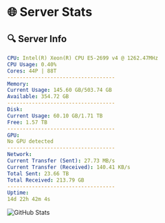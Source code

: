 # 🌐 Server Stats
## 🔍 Server Info
```yaml
CPU: Intel(R) Xeon(R) CPU E5-2699 v4 @ 1262.47MHz
CPU Usage: 0.40%
Cores: 44P | 88T
-----------------------------------
Memory:
Current Usage: 145.60 GB/503.74 GB
Available: 354.72 GB
-----------------------------------
Disk:
Current Usage: 60.10 GB/1.71 TB
Free: 1.57 TB
-----------------------------------
GPU:
No GPU detected
-----------------------------------
Network:
Current Transfer (Sent): 27.73 MB/s
Current Transfer (Received): 140.41 KB/s
Total Sent: 23.66 TB
Total Received: 213.79 GB
-----------------------------------
Uptime:
14d 22h 42m 4s
```
![GitHub Stats](https://img.shields.io/badge/Updated-2025-03-22_20:04:53-blue)
